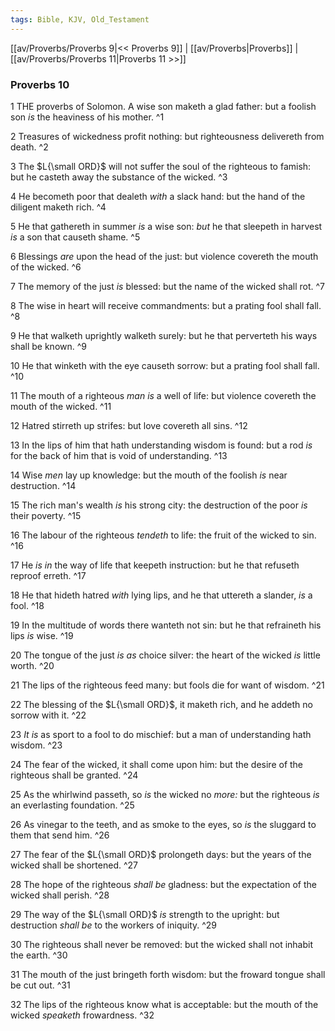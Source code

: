 ```yaml
---
tags: Bible, KJV, Old_Testament
---
```


[[av/Proverbs/Proverbs 9|<< Proverbs 9]] | [[av/Proverbs|Proverbs]] | [[av/Proverbs/Proverbs 11|Proverbs 11 >>]]

### Proverbs 10

1 THE proverbs of Solomon. A wise son maketh a glad father: but a foolish son _is_ the heaviness of his mother. ^1

2 Treasures of wickedness profit nothing: but righteousness delivereth from death. ^2

3 The $L{\small ORD}$ will not suffer the soul of the righteous to famish: but he casteth away the substance of the wicked. ^3

4 He becometh poor that dealeth _with_ a slack hand: but the hand of the diligent maketh rich. ^4

5 He that gathereth in summer _is_ a wise son: _but_ he that sleepeth in harvest _is_ a son that causeth shame. ^5

6 Blessings _are_ upon the head of the just: but violence covereth the mouth of the wicked. ^6

7 The memory of the just _is_ blessed: but the name of the wicked shall rot. ^7

8 The wise in heart will receive commandments: but a prating fool shall fall. ^8

9 He that walketh uprightly walketh surely: but he that perverteth his ways shall be known. ^9

10 He that winketh with the eye causeth sorrow: but a prating fool shall fall. ^10

11 The mouth of a righteous _man_ _is_ a well of life: but violence covereth the mouth of the wicked. ^11

12 Hatred stirreth up strifes: but love covereth all sins. ^12

13 In the lips of him that hath understanding wisdom is found: but a rod _is_ for the back of him that is void of understanding. ^13

14 Wise _men_ lay up knowledge: but the mouth of the foolish _is_ near destruction. ^14

15 The rich man's wealth _is_ his strong city: the destruction of the poor _is_ their poverty. ^15

16 The labour of the righteous _tendeth_ to life: the fruit of the wicked to sin. ^16

17 He _is_ _in_ the way of life that keepeth instruction: but he that refuseth reproof erreth. ^17

18 He that hideth hatred _with_ lying lips, and he that uttereth a slander, _is_ a fool. ^18

19 In the multitude of words there wanteth not sin: but he that refraineth his lips _is_ wise. ^19

20 The tongue of the just _is_ _as_ choice silver: the heart of the wicked _is_ little worth. ^20

21 The lips of the righteous feed many: but fools die for want of wisdom. ^21

22 The blessing of the $L{\small ORD}$, it maketh rich, and he addeth no sorrow with it. ^22

23 _It_ _is_ as sport to a fool to do mischief: but a man of understanding hath wisdom. ^23

24 The fear of the wicked, it shall come upon him: but the desire of the righteous shall be granted. ^24

25 As the whirlwind passeth, so _is_ the wicked no _more:_ but the righteous _is_ an everlasting foundation. ^25

26 As vinegar to the teeth, and as smoke to the eyes, so _is_ the sluggard to them that send him. ^26

27 The fear of the $L{\small ORD}$ prolongeth days: but the years of the wicked shall be shortened. ^27

28 The hope of the righteous _shall_ _be_ gladness: but the expectation of the wicked shall perish. ^28

29 The way of the $L{\small ORD}$ _is_ strength to the upright: but destruction _shall_ _be_ to the workers of iniquity. ^29

30 The righteous shall never be removed: but the wicked shall not inhabit the earth. ^30

31 The mouth of the just bringeth forth wisdom: but the froward tongue shall be cut out. ^31

32 The lips of the righteous know what is acceptable: but the mouth of the wicked _speaketh_ frowardness. ^32
